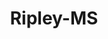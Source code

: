 ---
title: Ripley-MS
slug: ripley-ms
f_state:
- cms/state/mississippi.md
f_locations:
- cms/payday-loan/ameri-chek-llc-4112.md
- cms/payday-loan/ameri-chek-llc-4119.md
- cms/payday-loan/american-cash-advance-4144.md
- cms/payday-loan/american-cash-advance-4145.md
- cms/payday-loan/check-cashing-inc-10879.md
- cms/payday-loan/discount-tobacco-15915.md
- cms/payday-loan/discount-tobacco-15916.md
- cms/payday-loan/mid-south-check-express-llc-20846.md
- cms/payday-loan/money-n-minutes-21592.md
- cms/payday-loan/money-n-minutes-21593.md
- cms/payday-loan/money-n-minutes-21594.md
- cms/payday-loan/money-now-ripley-title-loans-21663.md
- cms/payday-loan/money-store-inc-21759.md
- cms/payday-loan/money-store/discount-tobacco-21764.md
- cms/payday-loan/quick-cash-inc-25057.md
- cms/payday-loan/quick-way-of-ripley-25328.md
- cms/payday-loan/tippah-check-delay-27688.md
- cms/payday-loan/tippah-check-delay-27689.md
- cms/payday-loan/universal-telecom-28248.md
updated-on: '2024-05-30T13:41:28.615Z'
created-on: '2024-05-30T13:41:28.615Z'
published-on: '2024-05-30T13:54:32.469Z'
f_city: Ripley
layout: '[city].html'
tags: city
---